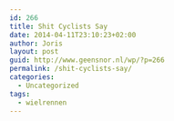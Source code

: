 ```yaml
---
id: 266
title: Shit Cyclists Say
date: 2014-04-11T23:10:23+02:00
author: Joris
layout: post
guid: http://www.geensnor.nl/wp/?p=266
permalink: /shit-cyclists-say/
categories:
  - Uncategorized
tags:
  - wielrennen
---
```

<span class="embed-youtube" style="text-align:center; display: block;"></span>